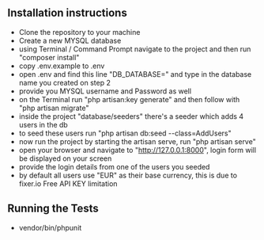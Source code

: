## Installation instructions

- Clone the repository to your machine
- Create a new MYSQL database 
- using Terminal / Command Prompt navigate to the project and then run "composer install"
- copy .env.example to .env
- open .env and find this line "DB_DATABASE=" and type in the database name you created on step 2
- provide you MYSQL username  and Password as well
- on the Terminal run "php artisan:key generate" and then follow with "php artisan migrate"
- inside the project "database/seeders" there's a seeder which adds 4 users in the db
- to seed these users run "php artisan db:seed --class=AddUsers"
- now run the project by starting the artisan serve, run "php artisan serve"
- open your browser and navigate to "http://127.0.0.1:8000", login form will be displayed on your screen
- provide the login details from one of the users you seeded
- by default all users use "EUR" as their base currency, this is due to fixer.io Free API KEY limitation 

## Running the Tests

-  vendor/bin/phpunit 